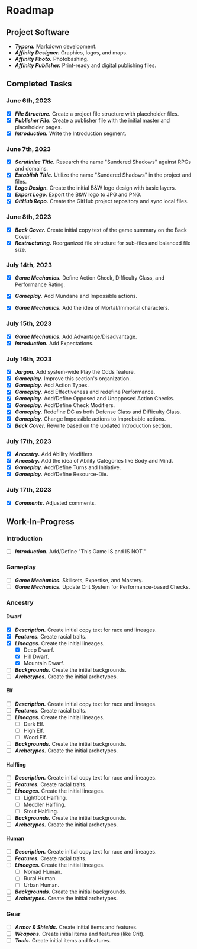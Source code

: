 # Roadmap

## Project Software

- ***Typora.*** Markdown development.
- ***Affinity Designer.*** Graphics, logos, and maps.
- ***Affinity Photo.*** Photobashing.
- ***Affinity Publisher.*** Print-ready and digital publishing files.

## Completed Tasks

### June 6th, 2023

- [x] ***File Structure.*** Create a project file structure with placeholder files.
- [x] ***Publisher File.*** Create a publisher file with the initial master and placeholder pages.
- [x] ***Introduction.*** Write the Introduction segment.

### June 7th, 2023

- [x] ***Scrutinize Title.***  Research the name "Sundered Shadows" against RPGs and domains.
- [x] ***Establish Title.*** Utilize the name "Sundered Shadows" in the project and files.
- [x] ***Logo Design.*** Create the initial B&W logo design with basic layers.
- [x] ***Export Logo.*** Export the B&W logo to JPG and PNG.
- [x] ***GitHub Repo.*** Create the GitHub project repository and sync local files.

### June 8th, 2023

- [x] ***Back Cover.*** Create initial copy text of the game summary on the Back Cover.
- [x] ***Restructuring.*** Reorganized file structure for sub-files and balanced file size.

### July 14th, 2023

- [x] ***Game Mechanics.*** Define Action Check, Difficulty Class, and Performance Rating.

- [x] ***Gameplay.*** Add Mundane and Impossible actions.

- [x] ***Game Mechanics.*** Add the idea of Mortal/Immortal characters.

### July 15th, 2023

- [x] ***Game Mechanics.*** Add Advantage/Disadvantage.
- [x] ***Introduction.*** Add Expectations.

### July 16th, 2023

- [x] ***Jargon.*** Add system-wide Play the Odds feature.
- [x] ***Gameplay.*** Improve this section's organization.
- [x] ***Gameplay.*** Add Action Types.
- [x] ***Gameplay.*** Add Effectiveness and redefine Performance.
- [x] ***Gameplay.*** Add/Define Opposed and Unopposed Action Checks.
- [x] ***Gameplay.*** Add/Define Check Modifiers.
- [x] ***Gameplay.*** Redefine DC as both Defense Class and Difficulty Class.
- [x] ***Gameplay.*** Change Impossible actions to Improbable actions.
- [x] ***Back Cover.*** Rewrite based on the updated Introduction section.

### July 17th, 2023

- [x] ***Ancestry.*** Add Ability Modifiers.
- [x] ***Ancestry.*** Add the idea of Ability Categories like Body and Mind.
- [x] ***Gameplay.*** Add/Define Turns and Initiative.
- [x] ***Gameplay.*** Add/Define Resource-Die.

### July 17th, 2023

- [x] ***Comments.*** Adjusted comments.

## Work-In-Progress

### Introduction

- [ ] ***Introduction.*** Add/Define "This Game IS and IS NOT."

### Gameplay

- [ ] ***Game Mechanics.*** Skillsets, Expertise, and Mastery.
- [ ] ***Game Mechanics.*** Update Crit System for Performance-based Checks.

### Ancestry

#### Dwarf

- [x] ***Description.*** Create initial copy text for race and lineages.
- [x] ***Features.*** Create racial traits.
- [x] ***Lineages.*** Create the initial lineages.
  - [x] Deep Dwarf.
  - [x] Hill Dwarf.
  - [x] Mountain Dwarf.

- [ ] ***Backgrounds.*** Create the initial backgrounds.
- [ ] ***Archetypes.*** Create the initial archetypes.

#### Elf

- [ ] ***Description.*** Create initial copy text for race and lineages.
- [ ] ***Features.*** Create racial traits.
- [ ] ***Lineages.*** Create the initial lineages.
  - [ ] Dark Elf.
  - [ ] High Elf.
  - [ ] Wood Elf.
- [ ] ***Backgrounds.*** Create the initial backgrounds.
- [ ] ***Archetypes.*** Create the initial archetypes.

#### Halfling

- [ ] ***Description.*** Create initial copy text for race and lineages.
- [ ] ***Features.*** Create racial traits.
- [ ] ***Lineages.*** Create the initial lineages.
  - [ ] Lightfoot Halfling.
  - [ ] Meddler Halfling.
  - [ ] Stout Halfling.
- [ ] ***Backgrounds.*** Create the initial backgrounds.
- [ ] ***Archetypes.*** Create the initial archetypes.

#### Human

- [ ] ***Description.*** Create initial copy text for race and lineages.
- [ ] ***Features.*** Create racial traits.
- [ ] ***Lineages.*** Create the initial lineages.
  - [ ] Nomad Human.
  - [ ] Rural Human.
  - [ ] Urban Human.
- [ ] ***Backgrounds.*** Create the initial backgrounds.
- [ ] ***Archetypes.*** Create the initial archetypes.

### Gear

- [ ] ***Armor & Shields.*** Create initial items and features.
- [ ] ***Weapons.*** Create initial items and features (like Crit).
- [ ] ***Tools.*** Create initial items and features.
